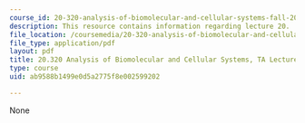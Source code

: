 ```yaml
---
course_id: 20-320-analysis-of-biomolecular-and-cellular-systems-fall-2012
description: This resource contains information regarding lecture 20.
file_location: /coursemedia/20-320-analysis-of-biomolecular-and-cellular-systems-fall-2012/ab9588b1499e0d5a2775f8e002599202_MIT20_320F12_Lecture20.pdf
file_type: application/pdf
layout: pdf
title: 20.320 Analysis of Biomolecular and Cellular Systems, TA Lecture Note 20
type: course
uid: ab9588b1499e0d5a2775f8e002599202

---
```

None